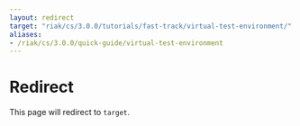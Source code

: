 ```yaml
---
layout: redirect
target: "riak/cs/3.0.0/tutorials/fast-track/virtual-test-environment/"
aliases:
- /riak/cs/3.0.0/quick-guide/virtual-test-environment
---
```


# Redirect

This page will redirect to `target`.
